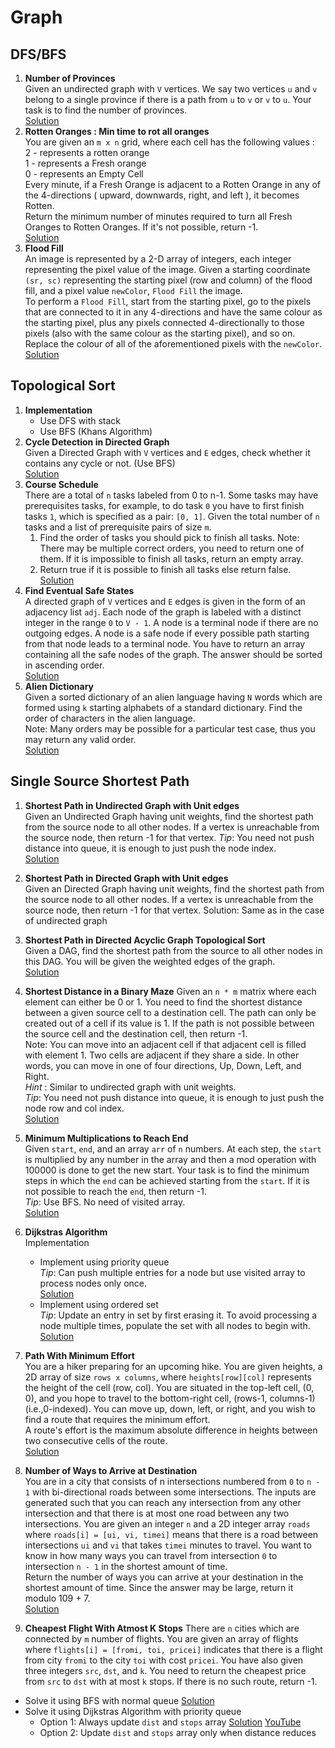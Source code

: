 # Graph

## DFS/BFS

1. **Number of Provinces**  
   Given an undirected graph with `V` vertices. We say two vertices `u` and `v` belong to a single province if there is a path from `u` to `v` or `v` to `u`. Your task is to find the number of provinces.  
   [Solution](https://takeuforward.org/data-structure/number-of-provinces/)
3. **Rotten Oranges : Min time to rot all oranges**  
   You are given an `m x n` grid, where each cell has the following values :<br>
   2  -  represents a rotten orange<br>
   1  -  represents a Fresh orange<br>
   0  -  represents an Empty Cell<br>
   Every minute, if a Fresh Orange is adjacent to a Rotten Orange in any of the 4-directions ( upward, downwards, right, and left ), it becomes Rotten.  
   Return the minimum number of minutes required to turn all Fresh Oranges to Rotten Oranges. If it's not possible, return -1.  
   [Solution](https://takeuforward.org/data-structure/rotten-oranges-min-time-to-rot-all-oranges-bfs/)
5. **Flood Fill**  
   An image is represented by a 2-D array of integers, each integer representing the pixel value of the image. Given a starting coordinate `(sr, sc)` representing the starting pixel (row and column) of the flood fill, and a pixel value `newColor`, `Flood Fill` the image.  
   To perform a `Flood Fill`, start from the starting pixel, go to the pixels that are connected to it in any 4-directions and have the same colour as the starting pixel, plus any pixels connected 4-directionally to those pixels (also with the same colour as the starting pixel), and so on. Replace the colour of all of the aforementioned pixels with the `newColor`.  
   [Solution](https://takeuforward.org/graph/flood-fill-algorithm-graphs/)


## Topological Sort

1. **Implementation**
   * Use DFS with stack
   * Use BFS (Khans Algorithm)
2. **Cycle Detection in Directed Graph**  
   Given a Directed Graph with `V` vertices and `E` edges, check whether it contains any cycle or not. (Use BFS)  
   [Solution](https://takeuforward.org/data-structure/detect-a-cycle-in-directed-graph-topological-sort-kahns-algorithm-g-23)
3. **Course Schedule**  
   There are a total of `n` tasks labeled from 0 to n-1. Some tasks may have prerequisites tasks, for example, to do task `0` you have to first finish tasks `1`, which is specified as a pair: `[0, 1]`. Given the total number of `n` tasks and a list of prerequisite pairs of size `m`.  
   1. Find the order of tasks you should pick to finish all tasks. Note: There may be multiple correct orders, you need to return one of them. If it is impossible to finish all tasks, return an empty array.
   2. Return true if it is possible to finish all tasks else return false.
   [Solution](https://takeuforward.org/data-structure/course-schedule-i-and-ii-pre-requisite-tasks-topological-sort-g-24/)
4. **Find Eventual Safe States**  
   A directed graph of `V` vertices and `E` edges is given in the form of an adjacency list `adj`. Each node of the graph is labeled with a distinct integer in the range `0` to `V - 1`. A node is a terminal node if there are no outgoing edges. A node is a safe node if every possible path starting from that node leads to a terminal node. You have to return an array containing all the safe nodes of the graph. The answer should be sorted in ascending order.  
   [Solution](https://takeuforward.org/data-structure/find-eventual-safe-states-bfs-topological-sort-g-25/)
5. **Alien Dictionary**  
   Given a sorted dictionary of an alien language having `N` words which are formed using `k` starting alphabets of a standard dictionary. Find the order of characters in the alien language.  
   Note: Many orders may be possible for a particular test case, thus you may return any valid order.  
   [Solution](https://takeuforward.org/data-structure/alien-dictionary-topological-sort-g-26/)

## Single Source Shortest Path

1. **Shortest Path in Undirected Graph with Unit edges**  
   Given an Undirected Graph having unit weights, find the shortest path from the source node to all other nodes. If a vertex is unreachable from the source node, then return -1 for that vertex.
   _Tip_: You need not push distance into queue, it is enough to just push the node index.  
   [Solution](https://takeuforward.org/data-structure/shortest-path-in-undirected-graph-with-unit-distance-g-28/)
   
2. **Shortest Path in Directed Graph with Unit edges**  
   Given an Directed Graph having unit weights, find the shortest path from the source node to all other nodes. If a vertex is unreachable from the source node, then return -1 for that vertex.
   Solution: Same as in the case of undirected graph

3. **Shortest Path in Directed Acyclic Graph Topological Sort**  
   Given a DAG, find the shortest path from the source to all other nodes in this DAG. You will be given the weighted edges of the graph.  
   [Solution](https://takeuforward.org/data-structure/shortest-path-in-directed-acyclic-graph-topological-sort-g-27/)

4. **Shortest Distance in a Binary Maze**
   Given an `n * m` matrix where each element can either be 0 or 1. You need to find the shortest distance between a given source cell to a destination cell.
   The path can only be created out of a cell if its value is 1. If the path is not possible between the source cell and the destination cell, then return -1.  
   Note: You can move into an adjacent cell if that adjacent cell is filled with element 1. Two cells are adjacent if they share a side.
   In other words, you can move in one of four directions, Up, Down, Left, and Right.  
   _Hint_ : Similar to undirected graph with unit weights.  
   _Tip_: You need not push distance into queue, it is enough to just push the node row and col index.  
   [Solution](https://takeuforward.org/data-structure/g-36-shortest-distance-in-a-binary-maze/)

5. **Minimum Multiplications to Reach End**  
   Given `start`, `end`, and an array `arr` of `n` numbers. At each step, the `start` is multiplied by any number in the array and then a mod operation with 100000 is done to get the new start.
   Your task is to find the minimum steps in which the `end` can be achieved starting from the `start`. If it is not possible to reach the `end`, then return -1.  
   _Tip_: Use BFS. No need of visited array.  
   [Solution](https://takeuforward.org/graph/g-39-minimum-multiplications-to-reach-end/)

7. **Dijkstras Algorithm**  
   Implementation
   * Implement using priority queue  
     _Tip_: Can push multiple entries for a node but use visited array to process nodes only once.  
     [Solution](https://takeuforward.org/data-structure/dijkstras-algorithm-using-priority-queue-g-32/)
   * Implement using ordered set  
     _Tip_: Update an entry in set by first erasing it. To avoid processing a node multiple times, populate the set with all nodes to begin with.
     [Solution](https://takeuforward.org/data-structure/dijkstras-algorithm-using-set-g-33/)

8. **Path With Minimum Effort**  
   You are a hiker preparing for an upcoming hike. You are given heights, a 2D array of size `rows x columns`, where `heights[row][col]` represents the height of the cell (row, col). You are situated in the top-left cell, (0, 0), and you hope to travel to the bottom-right cell, (rows-1, columns-1) (i.e.,0-indexed). You can move up, down, left, or right, and you wish to find a route that requires the minimum effort.  
A route's effort is the maximum absolute difference in heights between two consecutive cells of the route.  
[Solution](https://takeuforward.org/data-structure/g-37-path-with-minimum-effort/)

9. **Number of Ways to Arrive at Destination**  
   You are in a city that consists of n intersections numbered from `0` to `n - 1` with bi-directional roads between some intersections. The inputs are generated such that you can reach any intersection from any other intersection and that there is at most one road between any two intersections. You are given an integer `n` and a 2D integer array `roads` where `roads[i] = [ui, vi, timei]` means that there is a road between intersections `ui` and `vi` that takes `timei` minutes to travel. You want to know in how many ways you can travel from intersection `0` to intersection `n - 1` in the shortest amount of time.  
Return the number of ways you can arrive at your destination in the shortest amount of time. Since the answer may be large, return it modulo 109 + 7.  
[Solution](https://takeuforward.org/data-structure/g-40-number-of-ways-to-arrive-at-destination/)

10. **Cheapest Flight With Atmost K Stops**
   There are `n` cities which are connected by `m` number of flights. You are given an array of flights where `flights[i] = [fromi, toi, pricei]` indicates that there is a flight from city `fromi` to the city `toi` with cost `pricei`. You have also given three integers `src`, `dst`, and `k`. You need to return the cheapest price from `src` to `dst` with at most `k` stops. If there is no such route, return -1.
   * Solve it using BFS with normal queue [Solution](https://takeuforward.org/data-structure/g-38-cheapest-flights-within-k-stops/)
   * Solve it using Dijkstras Algorithm with priority queue
     * Option 1: Always update `dist` and `stops` array [Solution](https://pastebin.com/5cEzXnPJ) [YouTube](https://www.youtube.com/watch?v=vWgoPTvQ3Rw)
     * Option 2: Update `dist` and `stops` array only when distance reduces

